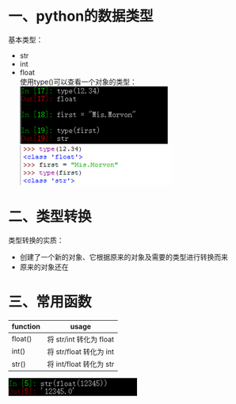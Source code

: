 # 一、python的数据类型
基本类型：
* str
* int
* float
<br>使用type()可以查看一个对象的类型：<br>
![photo](0000-photos/0007.png)  ![photo](0000-photos/0008.png)<br>


# 二、类型转换
类型转换的实质：<br>
* 创建了一个新的对象、它根据原来的对象及需要的类型进行转换而来<br>
* 原来的对象还在<br>

# 三、常用函数
function     | usage
------------ | -------------
float()      | 将 str/int 转化为 float
int()        | 将 str/float 转化为 int
str()        | 将 int/float 转化为 str<br>

![photo](0000-photos/0006.png)<br>
